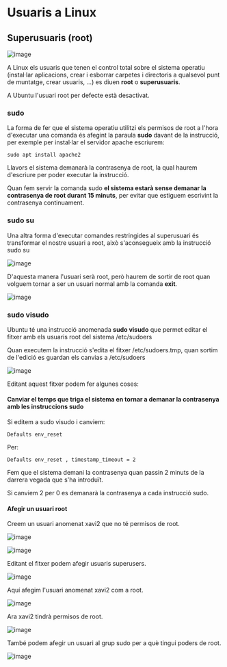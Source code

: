 # Usuaris a Linux

## Superusuaris (root)

![image](https://github.com/XaSaFa/MP04/assets/110727546/a768d4ca-2a09-4d59-935a-1d8c94aa3be4)

A Linux els usuaris que tenen el control total sobre el sistema operatiu (instal·lar aplicacions, crear i esborrar carpetes i directoris a qualsevol punt de muntatge, crear usuaris, ...) es diuen **root** o **superusuaris**.

A Ubuntu l'usuari root per defecte està desactivat.

### sudo

La forma de fer que el sistema operatiu utilitzi els permisos de root a l'hora d'executar una comanda és afegint la paraula **sudo** davant de la instrucció, per exemple per instal·lar el servidor apache escriurem:

```
sudo apt install apache2
```

Llavors el sistema demanarà la contrasenya de root, la qual haurem d'escriure per poder executar la instrucció.

Quan fem servir la comanda sudo **el sistema estarà sense demanar la contrasenya de root durant 15 minuts**, per evitar que estiguem escrivint la contrasenya continuament.

### sudo su

Una altra forma d'executar comandes restringides al superusuari és transformar el nostre usuari a root, això s'aconsegueix amb la instrucció sudo su

![image](https://github.com/XaSaFa/MP04/assets/110727546/7df6b037-b79e-4f8e-a219-900fb1cf9266)

D'aquesta manera l'usuari serà root, però haurem de sortir de root quan volguem tornar a ser un usuari normal amb la comanda **exit**.

![image](https://github.com/XaSaFa/MP04/assets/110727546/391385c2-89a4-48ec-a96e-804e6e02c1bb)

### sudo visudo

Ubuntu té una instrucció anomenada **sudo visudo** que permet editar el fitxer amb els usuaris root del sistema /etc/sudoers

Quan executem la instrucció s'edita el fitxer /etc/sudoers.tmp, quan sortim de l'edició es guardan els canvias a /etc/sudoers

![image](https://github.com/XaSaFa/MP04/assets/110727546/f00476cd-0c25-4a01-9d9b-6dd468273fcc)

Editant aquest fitxer podem fer algunes coses:

#### Canviar el temps que triga el sistema en tornar a demanar la contrasenya amb les instruccions sudo

Si editem a sudo visudo i canviem:

```
Defaults env_reset
```

Per:

```
Defaults env_reset , timestamp_timeout = 2
```

Fem que el sistema demani la contrasenya quan passin 2 minuts de la darrera vegada que s'ha introduït.

Si canviem 2 per 0 es demanarà la contrasenya a cada instrucció sudo.

#### Afegir un usuari root

Creem un usuari anomenat xavi2 que no té permisos de root.

![image](https://github.com/XaSaFa/MP04/assets/110727546/1cb19925-048a-482b-8fe9-5e660f3f5e8b)

![image](https://github.com/XaSaFa/MP04/assets/110727546/ff6ca41f-ec12-4dea-aef1-c45899d0823b)

Editant el fitxer podem afegir usuaris superusers.

![image](https://github.com/XaSaFa/MP04/assets/110727546/3a4832f5-bc6d-4fce-9989-a658d8721947)

Aquí afegim l'usuari anomenat xavi2 com a root.

![image](https://github.com/XaSaFa/MP04/assets/110727546/51024a6a-1d16-417b-b743-46fb2d4d79c9)

Ara xavi2 tindrà permisos de root.

![image](https://github.com/XaSaFa/MP04/assets/110727546/771766f7-fe03-40f5-8d1d-555ea2190bb5)


També podem afegir un usuari al grup sudo per a què tingui poders de root.

![image](https://github.com/XaSaFa/MP04/assets/110727546/dce89a3c-0f46-49a4-afc7-985ecd3aee9d)

